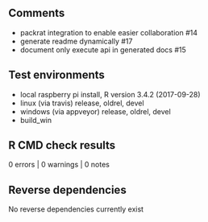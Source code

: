 ## Comments

* packrat integration to enable easier collaboration #14
* generate readme dynamically #17
* document only execute api in generated docs #15

## Test environments

* local raspberry pi install, R version 3.4.2 (2017-09-28)
* linux (via travis) release, oldrel, devel
* windows (via appveyor) release, oldrel, devel
* build_win

## R CMD check results

0 errors | 0 warnings | 0 notes

## Reverse dependencies

No reverse dependencies currently exist

